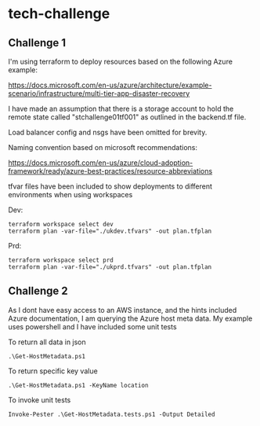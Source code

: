 # tech-challenge

## Challenge 1

I'm using terraform to deploy resources based on the following Azure example:

https://docs.microsoft.com/en-us/azure/architecture/example-scenario/infrastructure/multi-tier-app-disaster-recovery

I have made an assumption that there is a storage account to hold the remote state called "stchallenge01tf001" as outlined in the backend.tf file.

Load balancer config and nsgs have been omitted for brevity.

Naming convention based on microsoft recommendations:

https://docs.microsoft.com/en-us/azure/cloud-adoption-framework/ready/azure-best-practices/resource-abbreviations

tfvar files have been included to show deployments to different environments when using workspaces

Dev:
```
terraform workspace select dev
terraform plan -var-file="./ukdev.tfvars" -out plan.tfplan
```

Prd:
```
terraform workspace select prd
terraform plan -var-file="./ukprd.tfvars" -out plan.tfplan
```

## Challenge 2

As I dont have easy access to an AWS instance, and the hints included Azure documentation, I am querying the Azure host meta data.
My example uses powershell and I have included some unit tests

To return all data in json
```
.\Get-HostMetadata.ps1 
```
To return specific key value
```
.\Get-HostMetadata.ps1 -KeyName location
```
To invoke unit tests
```
Invoke-Pester .\Get-HostMetadata.tests.ps1 -Output Detailed
```

